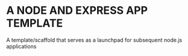 # A NODE AND EXPRESS APP TEMPLATE

A template/scaffold that serves as a launchpad for subsequent node.js applications